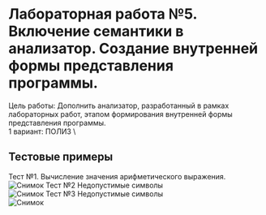 # Лабораторная работа №5. Включение семантики в анализатор. Создание внутренней формы представления программы.
Цель работы: Дополнить анализатор, разработанный в рамках лабораторных работ, этапом формирования внутренней формы представления программы.\
1 вариант: ПОЛИЗ \
## Тестовые примеры
Тест №1. Вычисление значения арифметического выражения. \
![Снимок](https://github.com/more1oleva/tfiyak5/assets/118746926/f7585172-18e2-4643-8b3b-c6526667fcea)
Тест №2 Недопустимые символы \
![Снимок](https://github.com/more1oleva/tfiyak5/assets/118746926/3f60cb46-eb98-4469-9f13-46433950d38e)
Тест №3 Недопустимые символы \
![Снимок](https://github.com/more1oleva/tfiyak5/assets/118746926/482665d0-eb89-4da0-b1e8-0cff0816d0b4)
